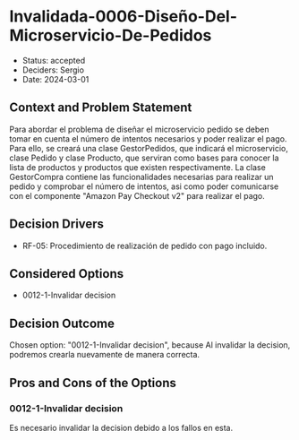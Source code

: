 # Invalidada-0006-Diseño-Del-Microservicio-De-Pedidos

* Status: accepted
* Deciders: Sergio
* Date: 2024-03-01

## Context and Problem Statement

Para abordar el problema de diseñar el microservicio pedido se deben tomar en cuenta el número de intentos necesarios y poder realizar el pago. Para ello, se creará una clase GestorPedidos, que indicará el microservicio, clase Pedido y clase Producto, que serviran como bases para conocer la lista de productos y productos que existen respectivamente. La clase GestorCompra contiene las funcionalidades necesarias para realizar un pedido y comprobar el número de intentos, asi como poder comunicarse con el componente "Amazon Pay Checkout v2" para realizar el pago.

## Decision Drivers

* RF-05: Procedimiento de realización de pedido con pago incluido.

## Considered Options

* 0012-1-Invalidar decision

## Decision Outcome

Chosen option: "0012-1-Invalidar decision", because Al invalidar la decision, podremos crearla nuevamente de manera correcta.

## Pros and Cons of the Options

### 0012-1-Invalidar decision

Es necesario invalidar la decision debido a los fallos en esta.
